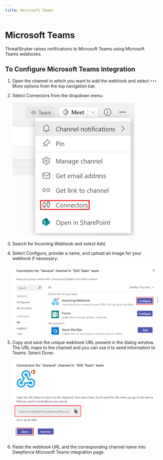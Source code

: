 ```yaml
---
title: Microsoft Teams
---
```


# Microsoft Teams

ThreatStryker raises notifications to Microsoft Teams using Microsoft Teams webhooks.

## To Configure Microsoft Teams Integration

1. Open the channel in which you want to add the webhook and select `•••` More options from the top navigation bar.
2. Select Connectors from the dropdown menu:

   ![DF_MST1](../img/DF_MST1.png)

3. Search for Incoming Webhook and select Add.
4. Select Configure, provide a name, and upload an image for your webhook if necessary:

   ![DF_MST2](../img/DF_MST2.png)

5. Copy and save the unique webhook URL present in the dialog window. The URL maps to the channel and you can use it to send information to Teams. Select Done:

   ![DF_MST3](../img/DF_MST3.png)

6. Paste the webhook URL and the corresponding channel name into Deepfence Microsoft Teams integration page.
